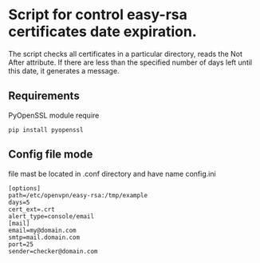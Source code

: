 # Script for control easy-rsa certificates date expiration.

The script checks all certificates in a particular directory, reads the Not After attribute. 
If there are less than the specified number of days left until this date, it generates a message.

## Requirements
PyOpenSSL module require
```
pip install pyopenssl
```

## Config file mode
file mast be located in .conf directory and have name config.ini
```
[options]
path=/etc/openvpn/easy-rsa:/tmp/example
days=5
cert_ext=.crt
alert_type=console/email
[mail]
email=my@domain.com
smtp=mail.domain.com
port=25
sender=checker@domain.com
```

